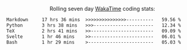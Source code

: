<p align="center">Rolling seven day <a href="https://wakatime.com/@syrkis"/>WakaTime</a> coding stats:</p>
<!--START_SECTION:waka-->

```txt
Markdown     17 hrs 36 mins  >>>>>>>>>>>>>>>----------   59.56 %
Python       3 hrs 38 mins   >>>----------------------   12.34 %
TeX          2 hrs 41 mins   >>-----------------------   09.09 %
Svelte       1 hr 46 mins    >>-----------------------   06.01 %
Bash         1 hr 29 mins    >------------------------   05.03 %
```

<!--END_SECTION:waka-->
